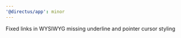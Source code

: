 ```yaml
---
'@directus/app': minor
---
```


Fixed links in WYSIWYG missing underline and pointer cursor styling
